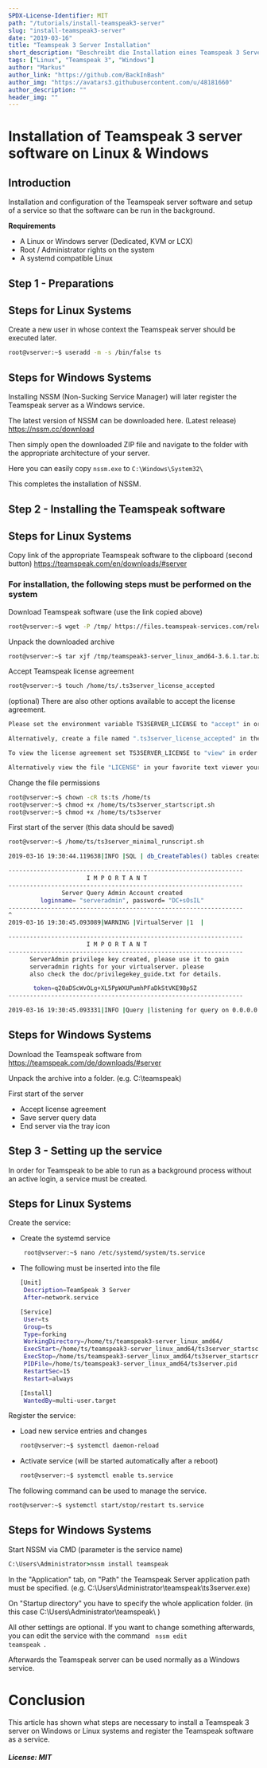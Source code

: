 ```yaml
---
SPDX-License-Identifier: MIT
path: "/tutorials/install-teamspeak3-server"
slug: "install-teamspeak3-server"
date: "2019-03-16"
title: "Teamspeak 3 Server Installation"
short_description: "Beschreibt die Installation eines Teamspeak 3 Servers auf Linux und Windows Systemen."
tags: ["Linux", "Teamspeak 3", "Windows"]
author: "Markus"
author_link: "https://github.com/BackInBash"
author_img: "https://avatars3.githubusercontent.com/u/48181660"
author_description: ""
header_img: ""
---
```


<!-- This where the actual tutorial begins, with the title: -->

# Installation of Teamspeak 3 server software on Linux & Windows

## Introduction
Installation and configuration of the Teamspeak server software and setup of a service so that the software can be run in the background.

**Requirements**
+ A Linux or Windows server (Dedicated, KVM or LCX)
+ Root / Administrator rights on the system
+ A systemd compatible Linux

## Step 1 - Preparations

## Steps for Linux Systems
Create a new user in whose context the Teamspeak server should be executed later.
```bash
root@vserver:~$ useradd -m -s /bin/false ts
```

## Steps for Windows Systems
Installing NSSM (Non-Sucking Service Manager) will later register the Teamspeak server as a Windows service.

The latest version of NSSM can be downloaded here. (Latest release)
https://nssm.cc/download

Then simply open the downloaded ZIP file and navigate to the folder with the appropriate architecture of your server.

Here you can easily copy <code>nssm.exe</code> to <code>C:\Windows\System32\ </code>

This completes the installation of NSSM.

## Step 2 - Installing the Teamspeak software

## Steps for Linux Systems

Copy link of the appropriate Teamspeak software to the clipboard (second button)
https://teamspeak.com/en/downloads/#server

### For installation, the following steps must be performed on the system

Download Teamspeak software (use the link copied above)
```bash
root@vserver:~$ wget -P /tmp/ https://files.teamspeak-services.com/releases/server/3.6.1/teamspeak3-server_linux_amd64-3.6.1.tar.bz2
```
Unpack the downloaded archive
```bash
root@vserver:~$ tar xjf /tmp/teamspeak3-server_linux_amd64-3.6.1.tar.bz2 -C /home/ts
```

Accept Teamspeak license agreement
```bash
root@vserver:~$ touch /home/ts/.ts3server_license_accepted
```

(optional) There are also other options available to accept the license agreement.
```bash
Please set the environment variable TS3SERVER_LICENSE to "accept" in order to accept the license agreement.

Alternatively, create a file named ".ts3server_license_accepted" in the working directory or start the server with the command line parameter "license_accepted=1".

To view the license agreement set TS3SERVER_LICENSE to "view" in order to print the license to the console.

Alternatively view the file "LICENSE" in your favorite text viewer yourself.
```

Change the file permissions
```bash
root@vserver:~$ chown -cR ts:ts /home/ts
root@vserver:~$ chmod +x /home/ts/ts3server_startscript.sh
root@vserver:~$ chmod +x /home/ts/ts3server
``` 

First start of the server (this data should be saved)
```bash
root@vserver:~$ /home/ts/ts3server_minimal_runscript.sh

2019-03-16 19:30:44.119638|INFO |SQL | db_CreateTables() tables created

------------------------------------------------------------------
                      I M P O R T A N T                           
------------------------------------------------------------------
               Server Query Admin Account created                 
         loginname= "serveradmin", password= "DC+sOsIL"
------------------------------------------------------------------
^
2019-03-16 19:30:45.093089|WARNING |VirtualServer |1  |

------------------------------------------------------------------
                      I M P O R T A N T                           
------------------------------------------------------------------
      ServerAdmin privilege key created, please use it to gain 
      serveradmin rights for your virtualserver. please
      also check the doc/privilegekey_guide.txt for details.

       token=q20aDScWvOLg+XL5PpWXUPumhPFaDkStVKE9BpSZ
------------------------------------------------------------------

2019-03-16 19:30:45.093331|INFO |Query |listening for query on 0.0.0.0:10011, [::]:10011
```

## Steps for Windows Systems

Download the Teamspeak software from
https://teamspeak.com/de/downloads/#server

Unpack the archive into a folder. (e.g. C:\teamspeak)

First start of the server
+ Accept license agreement
+ Save server query data
+ End server via the tray icon

## Step 3 - Setting up the service
In order for Teamspeak to be able to run as a background process without an active login, a service must be created.

## Steps for Linux Systems
Create the service:
+ Create the systemd service
  ```bash
   root@vserver:~$ nano /etc/systemd/system/ts.service
   ```
+ The following must be inserted into the file
   ```bash
   [Unit]
    Description=TeamSpeak 3 Server
    After=network.service

   [Service]
    User=ts
    Group=ts
    Type=forking
    WorkingDirectory=/home/ts/teamspeak3-server_linux_amd64/
    ExecStart=/home/ts/teamspeak3-server_linux_amd64/ts3server_startscript.sh start
    ExecStop=/home/ts/teamspeak3-server_linux_amd64/ts3server_startscript.sh stop
    PIDFile=/home/ts/teamspeak3-server_linux_amd64/ts3server.pid
    RestartSec=15
    Restart=always

   [Install]
    WantedBy=multi-user.target
   ```
Register the service:
+ Load new service entries and changes
  ```bash
  root@vserver:~$ systemctl daemon-reload
  ```
+ Activate service (will be started automatically after a reboot)
  ```bash
  root@vserver:~$ systemctl enable ts.service
  ```

The following command can be used to manage the service.
```bash
root@vserver:~$ systemctl start/stop/restart ts.service
 ``` 

## Steps for Windows Systems

Start NSSM via CMD (parameter is the service name)
```cmd
C:\Users\Administrator>nssm install teamspeak
```

In the "Application" tab, on "Path" the Teamspeak Server application path must be specified. (e.g. C:\Users\Administrator\teamspeak\ts3server.exe)

On "Startup directory" you have to specify the whole application folder. (in this case C:\Users\Administrator\teamspeak\ )

All other settings are optional. If you want to change something afterwards, you can edit the service with the command <code> nssm edit teamspeak </code>.

Afterwards the Teamspeak server can be used normally as a Windows service.

# Conclusion
This article has shown what steps are necessary to install a Teamspeak 3 server on Windows or Linux systems and register the Teamspeak software as a service.

##### License: MIT

<!---

Contributors's Certificate of Origin

By making a contribution to this project, I certify that:

(a) The contribution was created in whole or in part by me and I have
    the right to submit it under the license indicated in the file; or

(b) The contribution is based upon previous work that, to the best of my
    knowledge, is covered under an appropriate license and I have the
    right under that license to submit that work with modifications,
    whether created in whole or in part by me, under the same license
    (unless I am permitted to submit under a different license), as
    indicated in the file; or

(c) The contribution was provided directly to me by some other person
    who certified (a), (b) or (c) and I have not modified it.

(d) I understand and agree that this project and the contribution are
    public and that a record of the contribution (including all personal
    information I submit with it, including my sign-off) is maintained
    indefinitely and may be redistributed consistent with this project
    or the license(s) involved.

Signed-off-by: Markus, markus@omg-network.de

-->
